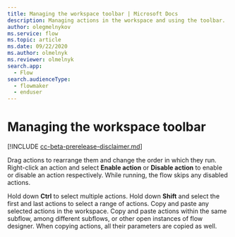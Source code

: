 ```yaml
---
title: Managing the workspace toolbar | Microsoft Docs
description: Managing actions in the workspace and using the toolbar.
author: olegmelnykov
ms.service: flow
ms.topic: article
ms.date: 09/22/2020
ms.author: olmelnyk
ms.reviewer: olmelnyk
search.app: 
  - Flow
search.audienceType: 
  - flowmaker
  - enduser
---
```


# Managing the workspace toolbar

[!INCLUDE [cc-beta-prerelease-disclaimer.md](../../includes/cc-beta-prerelease-disclaimer.md)]

Drag actions to rearrange them and change the order in which they run. Right-click an action and select **Enable action** or **Disable action** to enable or disable an action respectively. While running, the flow skips any disabled actions.

Hold down **Ctrl** to select multiple actions. Hold down **Shift** and select the first and last actions to select a range of actions. Copy and paste any selected actions in the workspace. Copy and paste actions within the same subflow, among different subflows, or other open instances of flow designer. When copying actions, all their parameters are copied as well.